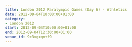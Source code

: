 ```yaml
---
title: London 2012 Paralympic Games (Day 6) - Athletics
date: 2012-09-04T10:00:00+01:00
category:
- London 2012
start: 2012-09-04T10:00:00+01:00
end: 2012-09-04T12:30:00+01:00
venue_id: 9c3xgxqm+f9
---
```

